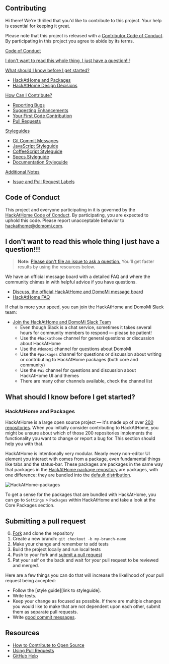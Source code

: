 ## Contributing

[fork]: https://github.com/ORG/REPO/fork
[pr]: https://github.com/ORG/REPO/compare
[style]: STYLEGUIDE
[code-of-conduct]: CODE_OF_CONDUCT.md

Hi there! We're thrilled that you'd like to contribute to this project. Your help is essential for keeping it great.

Please note that this project is released with a [Contributor Code of Conduct][code-of-conduct]. By participating in this project you agree to abide by its terms.

[Code of Conduct](#code-of-conduct)

[I don't want to read this whole thing, I just have a question!!!](#i-dont-want-to-read-this-whole-thing-i-just-have-a-question)

[What should I know before I get started?](#what-should-i-know-before-i-get-started)
  * [HackAtHome and Packages](#hackathome-and-packages)
  * [HackAtHome Design Decisions](#design-decisions)

[How Can I Contribute?](#how-can-i-contribute)
  * [Reporting Bugs](#reporting-bugs)
  * [Suggesting Enhancements](#suggesting-enhancements)
  * [Your First Code Contribution](#your-first-code-contribution)
  * [Pull Requests](#pull-requests)

[Styleguides](#styleguides)
  * [Git Commit Messages](#git-commit-messages)
  * [JavaScript Styleguide](#javascript-styleguide)
  * [CoffeeScript Styleguide](#coffeescript-styleguide)
  * [Specs Styleguide](#specs-styleguide)
  * [Documentation Styleguide](#documentation-styleguide)

[Additional Notes](#additional-notes)
  * [Issue and Pull Request Labels](#issue-and-pull-request-labels)

## Code of Conduct

This project and everyone participating in it is governed by the [HackAtHome Code of Conduct](CODE_OF_CONDUCT.md). By participating, you are expected to uphold this code. Please report unacceptable behavior to [hackathome@domomi.com](mailto:hackathome@domomi.com).

## I don't want to read this whole thing I just have a question!!!

> **Note:** [Please don't file an issue to ask a question.](https://blog.atom.io/2016/04/19/managing-the-deluge-of-atom-issues.html) You'll get faster results by using the resources below.

We have an official message board with a detailed FAQ and where the community chimes in with helpful advice if you have questions.

* [Discuss, the official HackAtHome and DomoMi message board](https://discuss.domomi.com)
* [HackAtHome FAQ](https://discuss.hackathome.domomi.com/c/faq)

If chat is more your speed, you can join the HackAtHome and DomoMi Slack team:

* [Join the HackAtHome and DomoMi Slack Team](https://hackathome-slack.herokuapp.com/)
    * Even though Slack is a chat service, sometimes it takes several hours for community members to respond &mdash; please be patient!
    * Use the `#hackathome` channel for general questions or discussion about HackAtHome
    * Use the `#domomi` channel for questions about DomoMi
    * Use the `#packages` channel for questions or discussion about writing or contributing to HackAtHome packages (both core and community)
    * Use the `#ui` channel for questions and discussion about HackAtHome UI and themes
    * There are many other channels available, check the channel list

## What should I know before I get started?

### HackAtHome and Packages

HackAtHome is a large open source project &mdash; it's made up of over [200 repositories](https://github.com/hackathome). When you initially consider contributing to HackAtHome, you might be unsure about which of those 200 repositories implements the functionality you want to change or report a bug for. This section should help you with that.

HackAtHome is intentionally very modular. Nearly every non-editor UI element you interact with comes from a package, even fundamental things like tabs and the status-bar. These packages are packages in the same way that packages in the [HackAtHome package repository](https://hackathome.domomi.com/packages) are packages, with one difference: they are bundled into the [default distribution](https://github.com/atom/atom/blob/10b8de6fc499a7def9b072739486e68530d67ab4/package.json#L58).

<a id="atom-packages-image"/>

![HackAtHome-packages](https://cloud.githubusercontent.com/assets/69169/10472281/84fc9792-71d3-11e5-9fd1-19da717df079.png)

To get a sense for the packages that are bundled with HackAtHome, you can go to `Settings` > `Packages` within HackAtHome and take a look at the Core Packages section.

## Submitting a pull request

0. [Fork][fork] and clone the repository
0. Create a new branch: `git checkout -b my-branch-name`
0. Make your change and remember to add tests
0. Build the project locally and run local tests
0. Push to your fork and [submit a pull request][pr]
0. Pat your self on the back and wait for your pull request to be reviewed and merged.

Here are a few things you can do that will increase the likelihood of your pull request being accepted:

- Follow the [style guide][link to styleguide].
- Write tests.
- Keep your change as focused as possible. If there are multiple changes you would like to make that are not dependent upon each other, submit them as separate pull requests.
- Write [good commit messages](http://tbaggery.com/2008/04/19/a-note-about-git-commit-messages.html).

## Resources

- [How to Contribute to Open Source](https://opensource.guide/how-to-contribute/)
- [Using Pull Requests](https://help.github.com/articles/about-pull-requests/)
- [GitHub Help](https://help.github.com)
